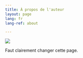 ```yaml
---
title: À propos de l'auteur
layout: page
lang: fr
lang-ref: about

---
```


![](/public/img/soccer-chimp.jpg)

Faut clairement changer cette page.